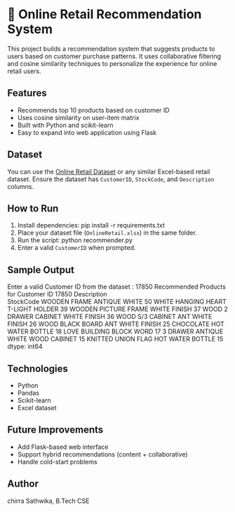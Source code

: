 # 🛒 Online Retail Recommendation System
This project builds a recommendation system that suggests products to users based on customer purchase patterns. It uses collaborative filtering and cosine similarity techniques to personalize the experience for online retail users.
## Features
- Recommends top 10 products based on customer ID
- Uses cosine similarity on user-item matrix
- Built with Python and scikit-learn
- Easy to expand into web application using Flask
## Dataset
You can use the [Online Retail Dataset](https://1drv.ms/x/c/376ce3e57debd49e/EYyjl25-ChZPtOShsmpCmuQBP1N-Gn_0K805Jr9RnN6jsw?e=O4KMGz) or any similar Excel-based retail dataset. Ensure the dataset has `CustomerID`, `StockCode`, and `Description` columns.
## How to Run
1. Install dependencies:
pip install -r requirements.txt
2. Place your dataset file (`OnlineRetail.xlsx`) in the same folder.
3. Run the script:
python recommender.py
4. Enter a valid `CustomerID` when prompted.
## Sample Output
Enter a valid Customer ID from the dataset :  17850
Recommended Products for Customer ID 17850
           Description                        
StockCode  WOODEN FRAME ANTIQUE WHITE             50
           WHITE HANGING HEART T-LIGHT HOLDER     39
           WOODEN PICTURE FRAME WHITE FINISH      37
           WOOD 2 DRAWER CABINET WHITE FINISH     36
           WOOD S/3 CABINET ANT WHITE FINISH      26
           WOOD BLACK BOARD ANT WHITE FINISH      25
           CHOCOLATE HOT WATER BOTTLE             18
           LOVE BUILDING BLOCK WORD               17
           3 DRAWER ANTIQUE WHITE WOOD CABINET    15
           KNITTED UNION FLAG HOT WATER BOTTLE    15
dtype: int64

## Technologies
- Python
- Pandas
- Scikit-learn
- Excel dataset

## Future Improvements
- Add Flask-based web interface
- Support hybrid recommendations (content + collaborative)
- Handle cold-start problems
## Author
chirra Sathwika, B.Tech CSE
